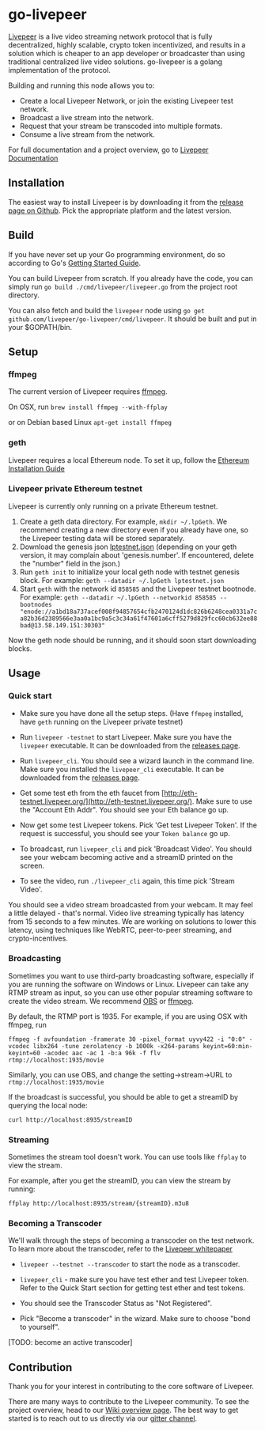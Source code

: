 # go-livepeer
[Livepeer](https://livepeer.org) is a live video streaming network protocol that is fully decentralized, highly scalable, crypto token incentivized, and results in a solution which is cheaper to an app developer or broadcaster than using traditional centralized live video solutions.  go-livepeer is a golang implementation of the protocol.

Building and running this node allows you to:

* Create a local Livepeer Network, or join the existing Livepeer test network.
* Broadcast a live stream into the network.
* Request that your stream be transcoded into multiple formats.
* Consume a live stream from the network.

For full documentation and a project overview, go to 
[Livepeer Documentation](https://github.com/livepeer/wiki/wiki)

## Installation
The easiest way to install Livepeer is by downloading it from the [release page on Github](https://github.com/livepeer/go-livepeer/releases).  Pick the appropriate platform and the latest version.

## Build
If you have never set up your Go programming environment, do so according to Go's [Getting Started Guide](https://golang.org/doc/install).

You can build Livepeer from scratch.  If you already have the code, you can simply run `go build ./cmd/livepeer/livepeer.go` from the project root directory.

You can also fetch and build the `livepeer` node using `go get github.com/livepeer/go-livepeer/cmd/livepeer`. It should be built and put in your $GOPATH/bin.

## Setup

### ffmpeg
The current version of Livepeer requires [ffmpeg](https://www.ffmpeg.org/).

On OSX, run
`brew install ffmpeg --with-ffplay`

or on Debian based Linux
`apt-get install ffmpeg`

### geth
Livepeer requires a local Ethereum node. To set it up, follow the [Ethereum Installation Guide](https://github.com/ethereum/go-ethereum/wiki/Building-Ethereum)

### Livepeer private Ethereum testnet
Livepeer is currently only running on a private Ethereum testnet.
1. Create a geth data directory. For example, `mkdir ~/.lpGeth`. We recommend creating a new directory even if you already have one, so the Livepeer testing data will be stored separately.
2. Download the genesis json [lptestnet.json](http://eth-testnet.livepeer.org/lptestnet.json) (depending on your geth version, it may complain about 'genesis.number'. If encountered, delete the "number" field in the json.)
3. Run `geth init` to initialize your local geth node with testnet genesis block.  For example: `geth --datadir ~/.lpGeth lptestnet.json`
4. Start `geth` with the network id `858585` and the Livepeer testnet bootnode. For example: `geth --datadir ~/.lpGeth --networkid 858585 --bootnodes "enode://a1bd18a737acef008f94857654cfb2470124d1dc826b6248cea0331a7ca82b36d2389566e3aa0a1bc9a5c3c34a61f47601a6cff5279d829fcc60cb632ee88bad@13.58.149.151:30303"`

Now the geth node should be running, and it should soon start downloading blocks.

## Usage

### Quick start
- Make sure you have done all the setup steps. (Have `ffmpeg` installed, have `geth` running on the Livepeer private testnet)

- Run `livepeer -testnet` to start Livepeer. Make sure you have the `livepeer` executable.  It can be downloaded from the [releases page](https://github.com/livepeer/go-livepeer/releases).

- Run `livepeer_cli`. You should see a wizard launch in the command line. Make sure you installed the `livepeer_cli` executable.  It can be downloaded from the [releases page](https://github.com/livepeer/go-livepeer/releases).

- Get some test eth from the eth faucet from [http://eth-testnet.livepeer.org/](http://eth-testnet.livepeer.org/). Make sure to use the "Account Eth Addr".  You should see your Eth balance go up.

- Now get some test Livepeer tokens. Pick 'Get test Livepeer Token'. If the request is successful, you should see your `Token balance` go up.

- To broadcast, run `livepeer_cli` and pick 'Broadcast Video'.  You should see your webcam becoming active and a streamID printed on the screen.

- To see the video, run `./livepeer_cli` again, this time pick 'Stream Video'.

You should see a video stream broadcasted from your webcam.  It may feel a little delayed - that's normal. Video live streaming typically has latency from 15 seconds to a few minutes. We are working on solutions to lower this latency, using techniques like WebRTC, peer-to-peer streaming, and crypto-incentives.

### Broadcasting

Sometimes you want to use third-party broadcasting software, especially if you are running the software on Windows or Linux. Livepeer can take any RTMP stream as input, so you can use other popular streaming software to create the video stream. We recommend [OBS](https://obsproject.com/download) or [ffmpeg](https://www.ffmpeg.org/).

By default, the RTMP port is 1935.  For example, if you are using OSX with ffmpeg, run 

`ffmpeg -f avfoundation -framerate 30 -pixel_format uyvy422 -i "0:0" -vcodec libx264 -tune zerolatency -b 1000k -x264-params keyint=60:min-keyint=60 -acodec aac -ac 1 -b:a 96k -f flv rtmp://localhost:1935/movie`

Similarly, you can use OBS, and change the setting->stream->URL to `rtmp://localhost:1935/movie`

If the broadcast is successful, you should be able to get a streamID by querying the local node:

`curl http://localhost:8935/streamID`

### Streaming

Sometimes the stream tool doesn't work.  You can use tools like `ffplay` to view the stream.

For example, after you get the streamID, you can view the stream by running: 

`ffplay http://localhost:8935/stream/{streamID}.m3u8`

### Becoming a Transcoder

We'll walk through the steps of becoming a transcoder on the test network.  To learn more about the transcoder, refer to the [Livepeer whitepaper](https://github.com/livepeer/wiki/blob/master/WHITEPAPER.md)

- `livepeer --testnet --transcoder` to start the node as a transcoder.

- `livepeer_cli` - make sure you have test ether and test Livepeer token.  Refer to the Quick Start section for getting test ether and test tokens.

- You should see the Transcoder Status as "Not Registered".

- Pick "Become a transcoder" in the wizard.  Make sure to choose "bond to yourself".

[TODO: become an active transcoder]


## Contribution
Thank you for your interest in contributing to the core software of Livepeer. 

There are many ways to contribute to the Livepeer community. To see the project overview, head to our [Wiki overview page](https://github.com/livepeer/wiki/wiki/Project-Overview). The best way to get started is to reach out to us directly via our [gitter channel](https://gitter.im/livepeer/Lobby).

